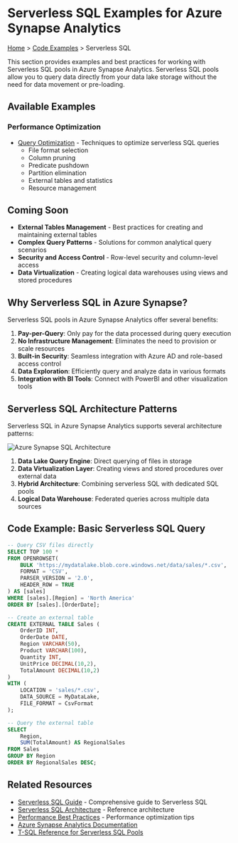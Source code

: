 # Serverless SQL Examples for Azure Synapse Analytics

[Home](../../../README.md) > [Code Examples](../../README.md) > Serverless SQL

This section provides examples and best practices for working with Serverless SQL pools in Azure Synapse Analytics. Serverless SQL pools allow you to query data directly from your data lake storage without the need for data movement or pre-loading.

## Available Examples

### Performance Optimization

- [Query Optimization](query-optimization.md) - Techniques to optimize serverless SQL queries
  - File format selection
  - Column pruning
  - Predicate pushdown
  - Partition elimination
  - External tables and statistics
  - Resource management

## Coming Soon

- __External Tables Management__ - Best practices for creating and maintaining external tables
- __Complex Query Patterns__ - Solutions for common analytical query scenarios
- __Security and Access Control__ - Row-level security and column-level access
- __Data Virtualization__ - Creating logical data warehouses using views and stored procedures

## Why Serverless SQL in Azure Synapse?

Serverless SQL pools in Azure Synapse Analytics offer several benefits:

1. __Pay-per-Query__: Only pay for the data processed during query execution
2. __No Infrastructure Management__: Eliminates the need to provision or scale resources
3. __Built-in Security__: Seamless integration with Azure AD and role-based access control
4. __Data Exploration__: Efficiently query and analyze data in various formats
5. __Integration with BI Tools__: Connect with PowerBI and other visualization tools

## Serverless SQL Architecture Patterns

Serverless SQL in Azure Synapse Analytics supports several architecture patterns:

![Azure Synapse SQL Architecture](https://learn.microsoft.com/en-us/azure/synapse-analytics/media/overview-architecture/sql-architecture.png)

1. __Data Lake Query Engine__: Direct querying of files in storage
2. __Data Virtualization Layer__: Creating views and stored procedures over external data
3. __Hybrid Architecture__: Combining serverless SQL with dedicated SQL pools
4. __Logical Data Warehouse__: Federated queries across multiple data sources

## Code Example: Basic Serverless SQL Query

```sql
-- Query CSV files directly
SELECT TOP 100 *
FROM OPENROWSET(
    BULK 'https://mydatalake.blob.core.windows.net/data/sales/*.csv',
    FORMAT = 'CSV',
    PARSER_VERSION = '2.0',
    HEADER_ROW = TRUE
) AS [sales]
WHERE [sales].[Region] = 'North America'
ORDER BY [sales].[OrderDate];

-- Create an external table
CREATE EXTERNAL TABLE Sales (
    OrderID INT,
    OrderDate DATE,
    Region VARCHAR(50),
    Product VARCHAR(100),
    Quantity INT,
    UnitPrice DECIMAL(10,2),
    TotalAmount DECIMAL(10,2)
)
WITH (
    LOCATION = 'sales/*.csv',
    DATA_SOURCE = MyDataLake,
    FILE_FORMAT = CsvFormat
);

-- Query the external table
SELECT
    Region,
    SUM(TotalAmount) AS RegionalSales
FROM Sales
GROUP BY Region
ORDER BY RegionalSales DESC;
```

## Related Resources

- [Serverless SQL Guide](../serverless-sql-guide.md) - Comprehensive guide to Serverless SQL
- [Serverless SQL Architecture](../../architecture/serverless-sql/) - Reference architecture
- [Performance Best Practices](../../best-practices/performance.md) - Performance optimization tips
- [Azure Synapse Analytics Documentation](https://learn.microsoft.com/en-us/azure/synapse-analytics/)
- [T-SQL Reference for Serverless SQL Pools](https://learn.microsoft.com/en-us/azure/synapse-analytics/sql/overview-features)

